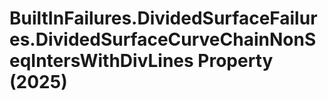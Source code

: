 # BuiltInFailures.DividedSurfaceFailures.DividedSurfaceCurveChainNonSeqIntersWithDivLines Property (2025)

﻿